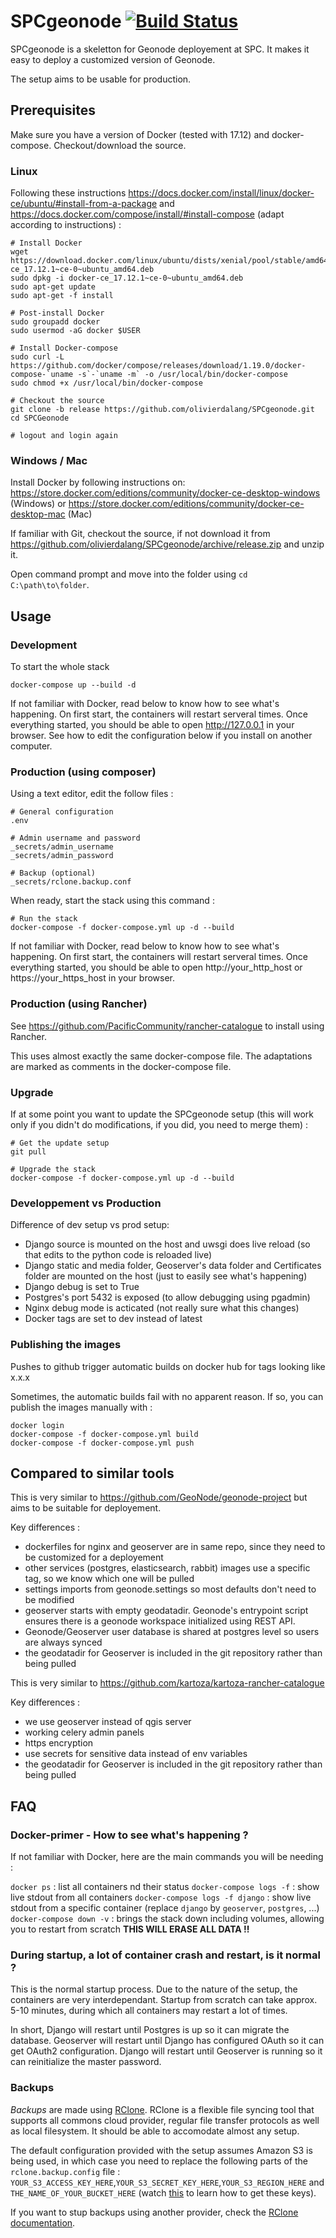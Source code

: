 # SPCgeonode [![Build Status](https://travis-ci.org/olivierdalang/SPCgeonode.svg?branch=master)](https://travis-ci.org/olivierdalang/SPCgeonode)

SPCgeonode is a skeletton for Geonode deployement at SPC. It makes it easy to deploy a customized version of Geonode.

The setup aims to be usable for production.


## Prerequisites

Make sure you have a version of Docker (tested with 17.12) and docker-compose.
Checkout/download the source.

### Linux

Following these instructions https://docs.docker.com/install/linux/docker-ce/ubuntu/#install-from-a-package and https://docs.docker.com/compose/install/#install-compose (adapt according to instructions) :

```
# Install Docker
wget https://download.docker.com/linux/ubuntu/dists/xenial/pool/stable/amd64/docker-ce_17.12.1~ce-0~ubuntu_amd64.deb
sudo dpkg -i docker-ce_17.12.1~ce-0~ubuntu_amd64.deb
sudo apt-get update
sudo apt-get -f install

# Post-install Docker
sudo groupadd docker
sudo usermod -aG docker $USER

# Install Docker-compose
sudo curl -L https://github.com/docker/compose/releases/download/1.19.0/docker-compose-`uname -s`-`uname -m` -o /usr/local/bin/docker-compose
sudo chmod +x /usr/local/bin/docker-compose

# Checkout the source
git clone -b release https://github.com/olivierdalang/SPCgeonode.git
cd SPCGeonode

# logout and login again
```

### Windows / Mac

Install Docker by following instructions on: https://store.docker.com/editions/community/docker-ce-desktop-windows (Windows) or https://store.docker.com/editions/community/docker-ce-desktop-mac (Mac)

If familiar with Git, checkout the source, if not download it from https://github.com/olivierdalang/SPCgeonode/archive/release.zip and unzip it.

Open command prompt and move into the folder using `cd C:\path\to\folder`.

## Usage

### Development

To start the whole stack
```
docker-compose up --build -d
```

If not familiar with Docker, read below to know how to see what's happening. On first start, the containers will restart serveral times. Once everything started, you should be able to open http://127.0.0.1 in your browser. See how to edit the configuration below if you install on another computer.

### Production (using composer)

Using a text editor, edit the follow files :
```
# General configuration
.env

# Admin username and password
_secrets/admin_username
_secrets/admin_password

# Backup (optional)
_secrets/rclone.backup.conf
```

When ready, start the stack using this command :
```
# Run the stack
docker-compose -f docker-compose.yml up -d --build
```

If not familiar with Docker, read below to know how to see what's happening. On first start, the containers will restart serveral times. Once everything started, you should be able to open http://your_http_host or https://your_https_host in your browser.


### Production (using Rancher)

See https://github.com/PacificCommunity/rancher-catalogue to install using Rancher.

This uses almost exactly the same docker-compose file. The adaptations are marked as comments in the docker-compose file.

### Upgrade

If at some point you want to update the SPCgeonode setup (this will work only if you didn't do modifications, if you did, you need to merge them) :
```
# Get the update setup
git pull

# Upgrade the stack
docker-compose -f docker-compose.yml up -d --build
```

### Developpement vs Production

Difference of dev setup vs prod setup:

- Django source is mounted on the host and uwsgi does live reload (so that edits to the python code is reloaded live)
- Django static and media folder, Geoserver's data folder and Certificates folder are mounted on the host (just to easily see what's happening)
- Django debug is set to True
- Postgres's port 5432 is exposed (to allow debugging using pgadmin)
- Nginx debug mode is acticated (not really sure what this changes)
- Docker tags are set to dev instead of latest

### Publishing the images

Pushes to github trigger automatic builds on docker hub for tags looking like x.x.x

Sometimes, the automatic builds fail with no apparent reason. If so, you can publish the images manually with :

```
docker login
docker-compose -f docker-compose.yml build
docker-compose -f docker-compose.yml push
```


## Compared to similar tools

This is very similar to https://github.com/GeoNode/geonode-project but aims to be suitable for deployement.

Key differences :

- dockerfiles for nginx and geoserver are in same repo, since they need to be customized for a deployement
- other services (postgres, elasticsearch, rabbit) images use a specific tag, so we know which one will be pulled 
- settings imports from geonode.settings so most defaults don't need to be modified
- geoserver starts with empty geodatadir. Geonode's entrypoint script ensures there is a geonode workspace initialized using REST API. 
- Geonode/Geoserver user database is shared at postgres level so users are always synced
- the geodatadir for Geoserver is included in the git repository rather than being pulled

This is very similar to https://github.com/kartoza/kartoza-rancher-catalogue

Key differences :

- we use geoserver instead of qgis server
- working celery admin panels
- https encryption
- use secrets for sensitive data instead of env variables
- the geodatadir for Geoserver is included in the git repository rather than being pulled

## FAQ

### Docker-primer - How to see what's happening ?

If not familiar with Docker, here are the main commands you will be needing :

`docker ps` : list all containers nd their status
`docker-compose logs -f` : show live stdout from all containers
`docker-compose logs -f django` : show live stdout from a specific container (replace `django` by `geoserver`, `postgres`, ...)
`docker-compose down -v` : brings the stack down including volumes, allowing you to restart from scratch **THIS WILL ERASE ALL DATA !!**

### During startup, a lot of container crash and restart, is it normal ?

This is the normal startup process. Due to the nature of the setup, the containers are very interdependant. Startup from scratch can take approx. 5-10 minutes, during which all containers may restart a lot of times.

In short, Django will restart until Postgres is up so it can migrate the database. Geoserver will restart until Django has configured OAuth so it can get OAuth2 configuration. Django will restart until Geoserver is running so it can reinitialize the master password.

### Backups

*Backups* are made using [RClone](https://rclone.org/docs/). RClone is a flexible file syncing tool that supports all commons cloud provider, regular file transfer protocols as well as local filesystem. It should be able to accomodate almost any setup.

The default configuration provided with the setup assumes Amazon S3 is being used, in which case you need to replace the following parts of the `rclone.backup.config` file : `YOUR_S3_ACCESS_KEY_HERE`,`YOUR_S3_SECRET_KEY_HERE`,`YOUR_S3_REGION_HERE` and `THE_NAME_OF_YOUR_BUCKET_HERE` (watch [this](https://www.youtube.com/watch?v=BLTy2tQXQLY) to learn how to get these keys).

If you want to stup backups using another provider, check the [RClone documentation](https://rclone.org/docs/).
